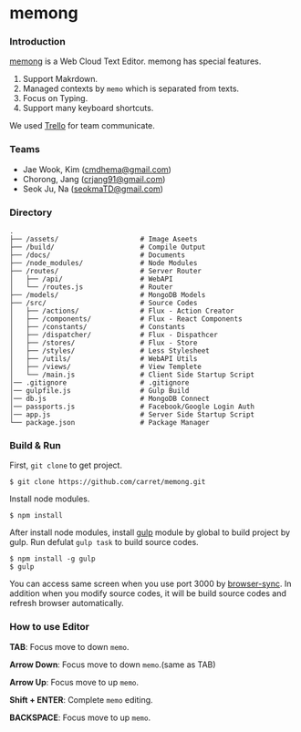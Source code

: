 # memong

### Introduction
[memong](http://memong.xyz) is a Web Cloud Text Editor. memong has special features.

1. Support Makrdown.
2. Managed contexts by ``memo`` which is separated from texts.
3. Focus on Typing.
4. Support many keyboard shortcuts.


We used [Trello](https://trello.com/b/T4XVwb2J/carret) for team communicate.


### Teams
* Jae Wook, Kim (cmdhema@gmail.com)
* Chorong, Jang (crjang91@gmail.com)
* Seok Ju, Na (seokmaTD@gmail.com)


### Directory

```
.
├── /assets/                    # Image Aseets
├── /build/                     # Compile Output
├── /docs/                      # Documents
├── /node_modules/              # Node Modules
├── /routes/                    # Server Router
│   ├── /api/                   # WebAPI
│   └── /routes.js              # Router
├── /models/                    # MongoDB Models
├── /src/                       # Source Codes
│   ├── /actions/               # Flux - Action Creator
│   ├── /components/            # Flux - React Components
│   ├── /constants/             # Constants
│   ├── /dispatcher/            # Flux - Dispathcer
│   ├── /stores/                # Flux - Store
│   ├── /styles/                # Less Stylesheet
│   ├── /utils/                 # WebAPI Utils
│   ├── /views/                 # View Templete
│   └── /main.js                # Client Side Startup Script
│── .gitignore                  # .gitignore
│── gulpfile.js                 # Gulp Build
│── db.js                       # MongoDB Connect
│── passports.js                # Facebook/Google Login Auth
│── app.js                      # Server Side Startup Script
└── package.json                # Package Manager
```


### Build & Run
First, ``git clone`` to get project.

```shell
$ git clone https://github.com/carret/memong.git
```

Install node modules.

```shell
$ npm install
```

After install node modules, install [gulp](http://gulpjs.com/) module by global to build project by gulp. Run defulat ``gulp task`` to build source codes.

```shell
$ npm install -g gulp
$ gulp                          
```

You can access same screen when you use port 3000 by [browser-sync](http://www.browsersync.io/). In addition when you modify source codes, it will be build source codes and refresh browser automatically.


### How to use Editor
**TAB**: Focus move to down ``memo``.

**Arrow Down**: Focus move to down ``memo``.(same as TAB)

**Arrow Up**: Focus move to up ``memo``.

**Shift + ENTER**: Complete ``memo`` editing.

**BACKSPACE**: Focus move to up ``memo``.
